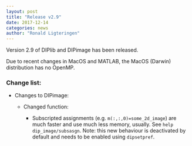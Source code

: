 ```yaml
---
layout: post
title: "Release v2.9"
date: 2017-12-14
categories: news
author: "Ronald Ligteringen"
---
```


Version 2.9 of DIPlib and DIPimage has been released.

Due to recent changes in MacOS and MATLAB, the MacOS (Darwin) distribution has no OpenMP.

<h3>Change list:</h3>

- Changes to DIPimage:

    - Changed function:

        - Subscripted assignments (e.g. `m(:,:,0)=some_2d_image`) are much faster and use much less memory, usually.
          See `help dip_image/subsasgn`.
          Note: this new behaviour is deactivated by default and needs to be enabled using `dipsetpref`.
